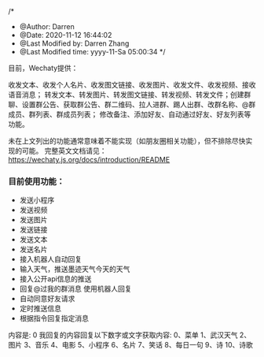 /*
 * @Author: Darren 
 * @Date: 2020-11-12 16:44:02 
 * @Last Modified by: Darren Zhang
 * @Last Modified time: yyyy-11-Sa 05:00:34
 */

目前，Wechaty提供：

收发文本、收发个人名片、收发图文链接、收发图片、收发文件、收发视频、接收语音消息；
转发文本、转发图片、转发图文链接、转发视频、转发文件；创建群聊、设置群公告、获取群公告、群二维码、拉人进群、踢人出群、改群名称、@群成员、群列表、群成员列表；
修改备注、添加好友、自动通过好友、好友列表等功能。

未在上文列出的功能通常意味着不能实现（如朋友圈相关功能），但不排除尽快实现的可能。
完整英文文档请见：https://wechaty.js.org/docs/introduction/README


### 目前使用功能：

- 发送小程序
- 发送视频
- 发送图片
- 发送链接
- 发送文本
- 发送名片
- 接入机器人自动回复
- 输入天气，推送墨迹天气今天的天气
- 接入公开api信息的推送
- 回复@过我的群消息 使用机器人回复
- 自动同意好友请求
- 定时推送信息
- 根据指令回复指定消息

内容是: 0 我回复的内容回复以下数字或文字获取内容:
0、菜单 1、武汉天气
2、图片 3、音乐
4、电影 5、小程序
6、名片 7、笑话
8、每日一句     9、诗
10、诗歌
